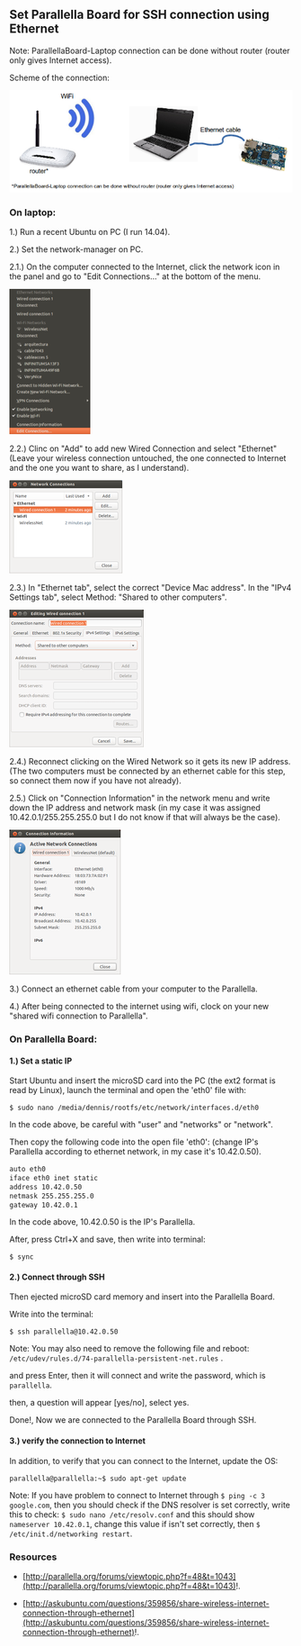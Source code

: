 
## Set Parallella Board for SSH connection using Ethernet ##

Note: ParallellaBoard-Laptop connection can be done without router (router only gives Internet access).

Scheme of the connection:

![image](/posts/technical/set_parallella_board_for_ssh_connection_using_ethernet/scheme_directly_by_ethernet.png)

### On laptop: ###

1.) Run a recent Ubuntu on PC (I run 14.04).

2.) Set the network-manager on PC.

2.1.) On the computer connected to the Internet, click the network icon in the panel and go to "Edit Connections..." at the bottom of the menu.

![image](/posts/technical/set_parallella_board_for_ssh_connection_using_ethernet/SetInter0.png)

2.2.) Clinc on "Add" to add new Wired Connection and select "Ethernet" (Leave your wireless connection untouched, the one connected to Internet and the one you want to share, as I understand).

![image](/posts/technical/set_parallella_board_for_ssh_connection_using_ethernet/SetInter1.png)

2.3.) In "Ethernet tab", select the correct "Device Mac address". In the "IPv4 Settings tab", select Method: "Shared to other computers".

![image](/posts/technical/set_parallella_board_for_ssh_connection_using_ethernet/SetInter2.png)

2.4.) Reconnect clicking on the Wired Network so it gets its new IP address. (The two computers must be connected by an ethernet cable for this step, so connect them now if you have not already).

2.5.) Click on "Connection Information" in the network menu and write down the IP address and network mask (in my case it was assigned 10.42.0.1/255.255.255.0 but I do not know if that will always be the case).

![image](/posts/technical/set_parallella_board_for_ssh_connection_using_ethernet/SetInter3.png)

3.) Connect an ethernet cable from your computer to the Parallella.

4.) After being connected to the internet using wifi, clock on your new "shared wifi connection to Parallella".

### On Parallella Board: ###

#### 1.) Set a static IP ####

Start Ubuntu and insert the microSD card into the PC (the ext2 format is read by Linux), launch the terminal and open the 'eth0' file with:

```
$ sudo nano /media/dennis/rootfs/etc/network/interfaces.d/eth0
```

In the code above, be careful with "user" and "networks" or "network".

Then copy the following code into the open file 'eth0': (change IP's Parallella according to ethernet network, in my case it's 10.42.0.50).

```
auto eth0 
iface eth0 inet static 
address 10.42.0.50 
netmask 255.255.255.0 
gateway 10.42.0.1 
```

In the code above, 10.42.0.50 is the IP's Parallella.

After, press Ctrl+X and save, then write into terminal:

```
$ sync
```

#### 2.) Connect through SSH ####

Then ejected microSD card memory and insert into the Parallella Board.

Write into the terminal:

```
$ ssh parallella@10.42.0.50 
```

Note: You may also need to remove the following file and reboot: ```/etc/udev/rules.d/74-parallella-persistent-net.rules``` .

and press Enter, then it will connect and write the password, which is ```parallella```.

then, a question will appear [yes/no], select yes.

Done!, Now we are connected to the Parallella Board through SSH.

#### 3.) verify the connection to Internet ####

In addition, to verify that you can connect to the Internet, update the OS:

```
parallella@parallella:~$ sudo apt-get update
```

Note: If you have problem to connect to Internet through ```$ ping -c 3 google.com```, then you should check if the DNS resolver is set correctly, write this to check: ```$ sudo nano /etc/resolv.conf``` and this should show ```nameserver 10.42.0.1```, change this value if isn't set correctly, then ```$ /etc/init.d/networking restart```.

### Resources ###

- [http://parallella.org/forums/viewtopic.php?f=48&t=1043](http://parallella.org/forums/viewtopic.php?f=48&t=1043)!.

- [http://askubuntu.com/questions/359856/share-wireless-internet-connection-through-ethernet](http://askubuntu.com/questions/359856/share-wireless-internet-connection-through-ethernet)!.


